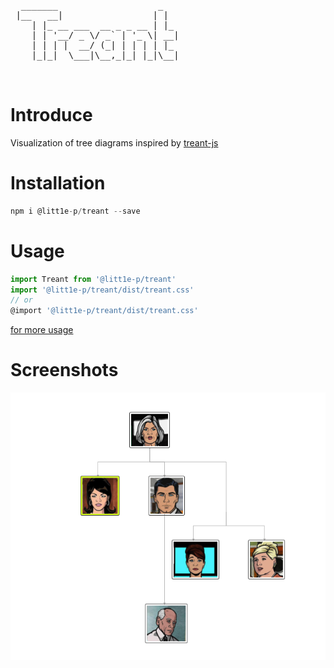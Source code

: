 <pre>
  _______                   _             
 |__   __|                 | |         
    | |_ __ ___  __ _ _ __ | |_ 
    | | '__/ _ \/ _` | '_ \| __|
    | | | |  __/ (_| | | | | |_       
    |_|_|  \___|\__,_|_| |_|\__| 
                                       
                                  
</pre>

# Introduce

Visualization of tree diagrams inspired by [treant-js](https://github.com/fperucic/treant-js)

# Installation

```js
npm i @litt1e-p/treant --save
```

# Usage

```js
import Treant from '@litt1e-p/treant'
import '@litt1e-p/treant/dist/treant.css'
// or 
@import '@litt1e-p/treant/dist/treant.css'
```
[for more usage](https://github.com/fperucic/treant-js/tree/master/examples) 

# Screenshots

![](screenshots/1.png)

